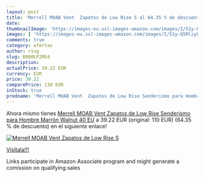 ```yaml
---
layout: post
title: 'Merrell MOAB Vent  Zapatos de Low Rise S al 64.35 % de descuento'
date: 
thumbnailImage: 'https://images-eu.ssl-images-amazon.com/images/I/51y-QSMlzyL._SL200_.jpg'
images: [ 'https://images-eu.ssl-images-amazon.com/images/I/51y-QSMlzyL._SL200_.jpg' ]
comments: true
category: ofertas
author: ring
slug: B000LP2MG4
description:
actualPrice: 39.22 EUR
currency: EUR
price: 39.22
comparePrice: 110 EUR
inStock: true
prodname: 'Merrell MOAB Vent  Zapatos de Low Rise Senderismo para Hombre  Marrón  Walnut   40 EU'
---
```


Ahora mismo tienes [Merrell MOAB Vent  Zapatos de Low Rise Senderismo para Hombre  Marrón  Walnut   40 EU](https://www.amazon.es/dp/B000LP2MG4/?tag=tolees-21) a 39.22 EUR (original: 110 EUR) (64.35 %  de descuento) en el siguiente enlace!

[![Merrell MOAB Vent  Zapatos de Low Rise S](https://images-eu.ssl-images-amazon.com/images/I/51y-QSMlzyL._SL200_.jpg)](https://www.amazon.es/dp/B000LP2MG4/?tag=tolees-21)

[Visítala!!!](https://www.amazon.es/dp/B000LP2MG4/?tag=tolees-21)

Links participate in Amazon Associate program and might generate a comission on qualifying sales
